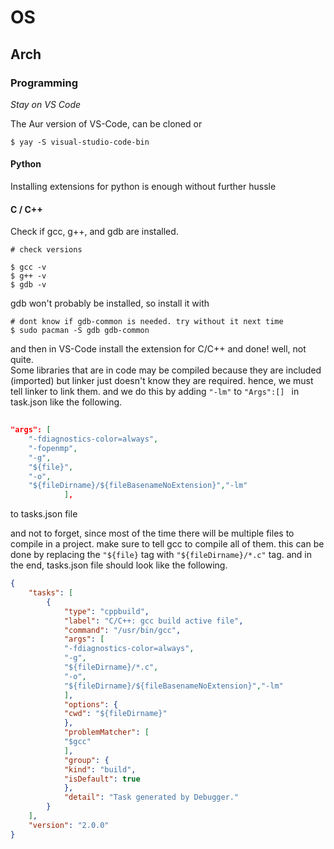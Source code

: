 # OS

## Arch

### Programming

<em> Stay on VS Code</em>

The Aur version of VS-Code, can be cloned or 

```shell
$ yay -S visual-studio-code-bin
```
#### Python

Installing extensions for python is enough without further hussle

#### C / C++

Check if gcc, g++, and gdb are installed.

```shell
# check versions

$ gcc -v
$ g++ -v
$ gdb -v
```
gdb won't probably be installed, so install it with

```shell
# dont know if gdb-common is needed. try without it next time
$ sudo pacman -S gdb gdb-common
```
and then in VS-Code install the extension for C/C++ and done! well, not quite.<br>
Some libraries that are in code may be compiled because they are included (imported) but linker just doesn't know they are required. hence, we must tell linker to link them. and we do this by adding `"-lm"` to `"Args":[] ` in task.json like the following.
```json 
		
"args": [
	"-fdiagnostics-color=always",
	"-fopenmp",
	"-g",
	"${file}",
	"-o",
	"${fileDirname}/${fileBasenameNoExtension}","-lm"
            ],
```

to tasks.json file

and not to forget, since most of the time there will be multiple files to compile in a project. make sure to tell gcc to compile all of them. this can be done by replacing the `"${file}` tag with  `"${fileDirname}/*.c"` tag. and in the end, tasks.json file should look like the following.
```json
{
	"tasks": [
		{
		    "type": "cppbuild",
		    "label": "C/C++: gcc build active file",
		    "command": "/usr/bin/gcc",
		    "args": [
			"-fdiagnostics-color=always",
			"-g",
			"${fileDirname}/*.c",
			"-o",
			"${fileDirname}/${fileBasenameNoExtension}","-lm"
		    ],
		    "options": {
			"cwd": "${fileDirname}"
		    },
		    "problemMatcher": [
			"$gcc"
		    ],
		    "group": {
			"kind": "build",
			"isDefault": true
		    },
		    "detail": "Task generated by Debugger."
		}
	],
	"version": "2.0.0"
}
```
